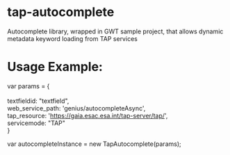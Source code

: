 # tap-autocomplete
Autocomplete library, wrapped in GWT sample project, that allows dynamic metadata keyword loading from TAP services 

# Usage Example:  

var params = { <br>     
    textfieldid: "textfield",<br>
    web_service_path: 'genius/autocompleteAsync',<br>
  	tap_resource: 'https://gaia.esac.esa.int/tap-server/tap/', <br>
    servicemode: "TAP"<br>
} 

var autocompleteInstance = new TapAutocomplete(params);

